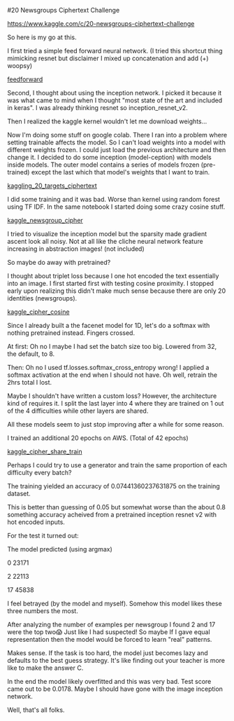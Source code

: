 #20 Newsgroups Ciphertext Challenge

https://www.kaggle.com/c/20-newsgroups-ciphertext-challenge

So here is my go at this.

I first tried a simple feed forward neural network. (I tried this shortcut thing mimicking resnet but disclaimer I mixed up concatenation and add (+) woopsy)

[feedforward](feedforward.ipynb)

Second, I thought about using the inception network. I picked it because it was what came to mind when I thought "most state of the art and included in keras". I was already thinking resnet so inception_resnet_v2.

Then I realized the kaggle kernel wouldn't let me download weights...

Now I'm doing some stuff on google colab. There I ran into a problem where setting trainable affects the model. So I can't load weights into a model with different weights frozen. I could just load the previous architecture and then change it. I decided to do some inception (model-ception) with models inside models. The outer model contains a series of models frozen (pre-trained) except the last which that model's weights that I want to train.

[kaggling_20_targets_ciphertext](kaggling_20_targets_ciphertext.ipynb)

I did some training and it was bad. Worse than kernel using random forest using TF IDF. In the same notebook I started doing some crazy cosine stuff.

[kaggle_newsgroup_cipher](kaggle_newsgroup_cipher.ipynb)

I tried to visualize the inception model but the sparsity made gradient ascent look all noisy. Not at all like the cliche neural network feature increasing in abstraction images! (not included)

So maybe do away with pretrained?

I thought about triplet loss because I one hot encoded the text essentially into an image. I first started first with testing cosine proximity. I stopped early upon realizing this didn't make much sense because there are only 20 identities (newsgroups).

[kaggle_cipher_cosine](kaggle_cipher_cosine.ipynb)

Since I already built a the facenet model for 1D, let's do a softmax with nothing pretrained instead. Fingers crossed.

At first: Oh no I maybe I had set the batch size too big. Lowered from 32, the default, to 8.

Then: Oh no I used tf.losses.softmax_cross_entropy wrong! I applied a softmax activation at the end when I should not have. Oh well, retrain the 2hrs total I lost.

Maybe I shouldn't have written a custom loss? However, the architecture kind of requires it. I split the last layer into 4 where they are trained on 1 out of the 4 difficulties while other layers are shared.

All these models seem to just stop improving after a while for some reason.

I trained an additional 20 epochs on AWS. (Total of 42 epochs)

[kaggle_cipher_share_train](kaggle_cipher_share_train.ipynb)

Perhaps I could try to use a generator and train the same proportion of each difficulty every batch?

The training yielded an accuracy of 0.07441360237631875 on the training dataset.

This is better than guessing of 0.05 but somewhat worse than the about 0.8 something accuracy acheived from a pretrained inception resnet v2 with hot encoded inputs.

For the test it turned out:

The model predicted (using argmax)

0	23171

2	22113

17	45838

I feel betrayed (by the model and myself). Somehow this model likes these three numbers the most. 

After analyzing the number of examples per newsgroup I found 2 and 17 were the top two😱 Just like I had suspected! So maybe If I gave equal representation then the model would be forced to learn "real" patterns.

Makes sense. If the task is too hard, the model just becomes lazy and defaults to the best guess strategy. It's like finding out your teacher is more like to make the answer C.

In the end the model likely overfitted and this was very bad. Test score came out to be 0.0178. Maybe I should have gone with the image inception network.

Well, that's all folks.
